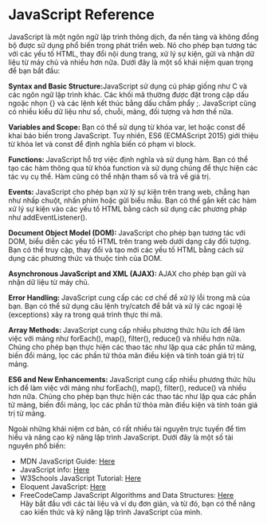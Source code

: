 <h1>JavaScript Reference</h1>
JavaScript là một ngôn ngữ lập trình thông dịch, đa nền tảng và không đồng bộ được sử dụng phổ biến trong phát triển web. Nó cho phép bạn tương tác với các yếu tố HTML, thay đổi nội dung trang, xử lý sự kiện, gửi và nhận dữ liệu từ máy chủ và nhiều hơn nữa. Dưới đây là một số khái niệm quan trọng để bạn bắt đầu:

<b>Syntax and Basic Structure:</b>JavaScript sử dụng cú pháp giống như C và các ngôn ngữ lập trình khác. Các khối mã thường được đặt trong cặp dấu ngoặc nhọn {} và các lệnh kết thúc bằng dấu chấm phẩy ;. JavaScript cũng có nhiều kiểu dữ liệu như số, chuỗi, mảng, đối tượng và hơn thế nữa.

<b>Variables and Scope: </b>Bạn có thể sử dụng từ khóa var, let hoặc const để khai báo biến trong JavaScript. Tuy nhiên, ES6 (ECMAScript 2015) giới thiệu từ khóa let và const để định nghĩa biến có phạm vi block.

<b>Functions: </b>JavaScript hỗ trợ việc định nghĩa và sử dụng hàm. Bạn có thể tạo các hàm thông qua từ khóa function và sử dụng chúng để thực hiện các tác vụ cụ thể. Hàm cũng có thể nhận tham số và trả về giá trị.

<b>Events: </b>JavaScript cho phép bạn xử lý sự kiện trên trang web, chẳng hạn như nhấp chuột, nhấn phím hoặc gửi biểu mẫu. Bạn có thể gắn kết các hàm xử lý sự kiện vào các yếu tố HTML bằng cách sử dụng các phương pháp như addEventListener().

<b>Document Object Model (DOM): </b>JavaScript cho phép bạn tương tác với DOM, biểu diễn các yếu tố HTML trên trang web dưới dạng cây đối tượng. Bạn có thể truy cập, thay đổi và tạo mới các yếu tố HTML bằng cách sử dụng các phương thức và thuộc tính của DOM.

<b>Asynchronous JavaScript and XML (AJAX): </b>AJAX cho phép bạn gửi và nhận dữ liệu từ máy chủ.

<b>Error Handling: </b>JavaScript cung cấp các cơ chế để xử lý lỗi trong mã của bạn. Bạn có thể sử dụng câu lệnh try/catch để bắt và xử lý các ngoại lệ (exceptions) xảy ra trong quá trình thực thi mã.

<b>Array Methods: </b> JavaScript cung cấp nhiều phương thức hữu ích để làm việc với mảng như forEach(), map(), filter(), reduce() và nhiều hơn nữa. Chúng cho phép bạn thực hiện các thao tác như lặp qua các phần tử mảng, biến đổi mảng, lọc các phần tử thỏa mãn điều kiện và tính toán giá trị từ mảng.

<b>ES6 and New Enhancements: </b> JavaScript cung cấp nhiều phương thức hữu ích để làm việc với mảng như forEach(), map(), filter(), reduce() và nhiều hơn nữa. Chúng cho phép bạn thực hiện các thao tác như lặp qua các phần tử mảng, biến đổi mảng, lọc các phần tử thỏa mãn điều kiện và tính toán giá trị từ mảng.

Ngoài những khái niệm cơ bản, có rất nhiều tài nguyên trực tuyến để tìm hiểu và nâng cao kỹ năng lập trình JavaScript. Dưới đây là một số tài nguyên phổ biến:

- MDN JavaScript Guide: <a href="https://developer.mozilla.org/en-US/docs/Web/JavaScript/Guide">Here</a> <br>
- JavaScript info: <a href="https://javascript.info/">Here</a> <br>
- W3Schools JavaScript Tutorial: <a href="https://www.w3schools.com/js/ ">Here</a><br>
- Eloquent JavaScript: <a href="https://eloquentjavascript.net/ ">Here</a><br>
- FreeCodeCamp JavaScript Algorithms and Data Structures: <a href="https://www.freecodecamp.org/learn/javascript-algorithms-and-data-structures/ ">Here</a><br>
Hãy bắt đầu với các tài liệu và ví dụ đơn giản, và từ đó, bạn có thể nâng cao kiến thức và kỹ năng lập trình JavaScript của mình. <br>